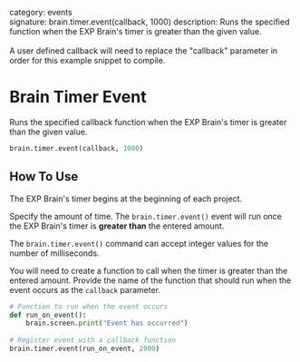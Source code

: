 category: events  
signature: brain.timer.event(callback, 1000)
description: Runs the specified function when the EXP Brain's timer is greater than the given value.<br /><br />A user defined callback will need to replace the "callback" parameter in order for this example snippet to compile.  

# Brain Timer Event

Runs the specified callback function when the EXP Brain's timer is greater than the given value.

```python
brain.timer.event(callback, 1000)
```

## How To Use

The EXP Brain's timer begins at the beginning of each project.

Specify the amount of time. The `brain.timer.event()` event will run once the EXP Brain's timer is **greater than** the entered amount.

The `brain.timer.event()` command can accept integer values for the number of milliseconds.

You will need to create a function to call when the timer is greater than the entered amount. Provide the name of the function that should run when the event occurs as the `callback` parameter.

```python
# Function to run when the event occurs
def run_on_event():
    brain.screen.print("Event has occurred")
  
# Register event with a callback function
brain.timer.event(run_on_event, 2000)
```


<advanced>
</advanced>
